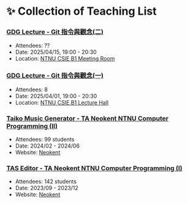 # ✨ Collection of Teaching List

### [GDG Lecture - Git 指令與觀念(二)](./NTNU-GDG/git-tutorial-2)
- Attendees: ??
- Date: 2025/04/15, 19:00 - 20:30
- Location: [NTNU CSIE B1 Meeting Room](https://maps.app.goo.gl/WMuARzzb13DFezyMA)

### [GDG Lecture - Git 指令與觀念(一)](./NTNU-GDG/git-tutorial-1)
- Attendees: 8
- Date: 2025/04/01, 19:00 - 20:30
- Location: [NTNU CSIE B1 Lecture Hall](https://maps.app.goo.gl/WMuARzzb13DFezyMA)

### [Taiko Music Generator - TA Neokent NTNU Computer Programming (II)](./TA-NTNU-neokent-CP/CP2024-II-HW0105)
- Attendees: 99 students
- Date: 2024/02 - 2024/06
- Website: [Neokent](https://sites.google.com/gapps.ntnu.edu.tw/neokent/teaching/past-courses/2024spring-computer-programming-ii?authuser=0)

### [TAS Editor - TA Neokent NTNU Computer Programming (I)](./TA-NTNU-neokent-CP/CP2023-I-HW0505)
- Attendees: 142 students
- Date: 2023/09 - 2023/12
- Website: [Neokent](https://sites.google.com/gapps.ntnu.edu.tw/neokent/teaching/past-courses/2023fall-computer-programming-i?authuser=0)
